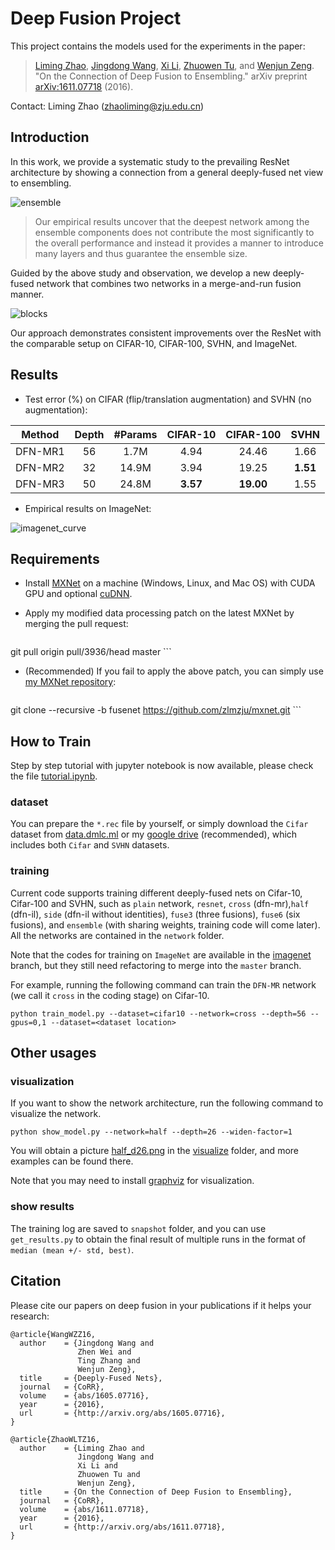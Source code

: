 # Deep Fusion Project

This project contains the models used for the experiments in the paper:

>[Liming Zhao](http://www.zhaoliming.net/), 
[Jingdong Wang](http://research.microsoft.com/en-us/um/people/jingdw/), 
[Xi Li](http://mypage.zju.edu.cn/xilics), 
[Zhuowen Tu](http://pages.ucsd.edu/~ztu/), 
and [Wenjun Zeng](https://www.microsoft.com/en-us/research/people/wezeng/). 
"On the Connection of Deep Fusion to Ensembling." 
arXiv preprint [arXiv:1611.07718](http://arxiv.org/abs/1611.07718) (2016).

Contact: Liming Zhao (zhaoliming@zju.edu.cn)

## Introduction
In this work, we provide a systematic study to the prevailing ResNet architecture by showing a connection from a general deeply-fused net view to ensembling.

![ensemble](visualize/paper/fusion_to_ensemble.png)

>Our empirical results uncover that the deepest network among the ensemble components does not contribute the most significantly to the overall performance and instead it provides a manner to introduce many layers and thus guarantee the ensemble size.

Guided by the above study and observation, we develop a new deeply-fused network that combines two networks in a merge-and-run fusion manner.

![blocks](visualize/paper/blocks.png)

Our approach demonstrates consistent improvements over the ResNet with the comparable setup
on CIFAR-10, CIFAR-100, SVHN, and ImageNet.

## Results
- Test error (%) on CIFAR (flip/translation augmentation) and SVHN (no augmentation):

Method  | Depth | #Params | CIFAR-10 | CIFAR-100|  SVHN    
--------|:-----:|:-------:|:--------:|:--------:|:--------:
DFN-MR1 |   56  |  1.7M   |   4.94   |   24.46  |   1.66   
DFN-MR2 |   32  |  14.9M  |   3.94   |   19.25  | **1.51** 
DFN-MR3 |   50  |  24.8M  | **3.57** | **19.00**|   1.55   

- Empirical results on ImageNet:

![imagenet_curve](visualize/paper/imagenet_curve.png)

## Requirements
- Install [MXNet](http://mxnet.readthedocs.io/en/latest/how_to/build.html) on a machine (Windows, Linux, and Mac OS) with CUDA GPU and optional [cuDNN](https://developer.nvidia.com/cudnn).

- Apply my modified data processing patch on the latest MXNet by merging the pull request:
    
    ```shell
git pull origin pull/3936/head master
    ```
    
- (Recommended) If you fail to apply the above patch, you can simply use [my MXNet repository](https://github.com/zlmzju/mxnet/tree/fusenet):
    
    ```shell
git clone --recursive -b fusenet https://github.com/zlmzju/mxnet.git
    ```

## How to Train

Step by step tutorial with jupyter notebook is now available, please check the file [tutorial.ipynb](tutorial.ipynb).

### dataset
You can prepare the `*.rec` file by yourself, or simply download the `Cifar` dataset from [data.dmlc.ml](http://data.dmlc.ml/mxnet/data/) or my [google drive](https://drive.google.com/open?id=0By55MQnF3PHCQmRhRTBuWk5DRkk) (recommended), which includes both `Cifar` and `SVHN` datasets.

### training
Current code supports training different deeply-fused nets on Cifar-10, Cifar-100 and SVHN, such as `plain` network, `resnet`, `cross` (dfn-mr),`half` (dfn-il), `side` (dfn-il without identities), `fuse3` (three fusions), `fuse6` (six fusions), and `ensemble` (with sharing weights, training code will come later). All the networks are contained in the `network` folder.

Note that the codes for training on `ImageNet`  are available in the [imagenet](https://github.com/zlmzju/fusenet/tree/imagenet) branch, but they still need refactoring to merge into the `master` branch.

For example, running the following command can train the `DFN-MR` network (we call it `cross` in the coding stage) on Cifar-10.

```shell
python train_model.py --dataset=cifar10 --network=cross --depth=56 --gpus=0,1 --dataset=<dataset location>
```

## Other usages

### visualization
If you want to show the network architecture, run the following command to visualize the network.

```shell
python show_model.py --network=half --depth=26 --widen-factor=1
```

You will obtain a picture [half_d26.png](./visualize/half_d26.png) in the [visualize](./visualize/) folder, and more examples can be found there.

Note that you may need to install [graphviz](http://graphviz.readthedocs.io/en/latest/manual.html#installation) for visualization.

### show results
The training log are saved to `snapshot` folder, and you can use `get_results.py` to obtain the final result of multiple runs in the format of `median (mean +/- std, best)`.

## Citation
Please cite our papers on deep fusion in your publications if it helps your research:

```
@article{WangWZZ16,
  author    = {Jingdong Wang and
               Zhen Wei and
               Ting Zhang and
               Wenjun Zeng},
  title     = {Deeply-Fused Nets},
  journal   = {CoRR},
  volume    = {abs/1605.07716},
  year      = {2016},
  url       = {http://arxiv.org/abs/1605.07716},
}
```

```
@article{ZhaoWLTZ16,
  author    = {Liming Zhao and
               Jingdong Wang and
               Xi Li and
               Zhuowen Tu and
               Wenjun Zeng},
  title     = {On the Connection of Deep Fusion to Ensembling},
  journal   = {CoRR},
  volume    = {abs/1611.07718},
  year      = {2016},
  url       = {http://arxiv.org/abs/1611.07718},
}
```
